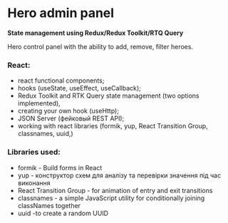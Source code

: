 # Hero admin panel

**State management using Redux/Redux Toolkit/RTQ Query**

Hero control panel with the ability to add, remove, filter heroes.

### React:
- react functional components;
- hooks (useState, useEffect, useCallback);
- Redux Toolkit and RTK Query state management (two options implemented), 
- creating your own hook (useHttp);
- JSON Server (фейковый REST API);
- working with react libraries (formik, yup, React Transition Group, сlassnames, uuid,)

### Libraries used:
- formik - Build forms in React
- yup - конструктор схем для аналізу та перевірки значення під час виконання
- React Transition Group - for animation of entry and exit transitions
- сlassnames - a simple JavaScript utility for conditionally joining classNames together
- uuid -to create a random UUID
